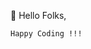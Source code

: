 👋 Hello Folks,	

	Happy Coding !!!


<!---
deepumrtn/deepumrtn is a ✨ special ✨ repository because its `README.md` (this file) appears on your GitHub profile.
You can click the Preview link to take a look at your changes.
--->
